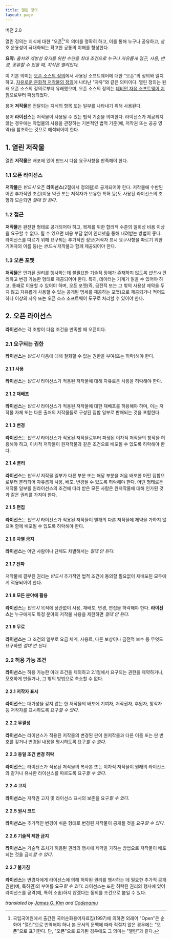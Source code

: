 ```yaml
---
title: 열린 정의
layout: page
---
```


버전 2.0

열린 정의는 지식에 대한 "오픈[^open]"의 의미를 명확히 하고, 이를 통해 누구나 공유하고, 상호 운용성이 극대화되는 확고한 공통의 이해를 형성한다.

**요약:** *출처와 개방성 유지를 위한 수단을 최대 조건으로 누구나 자유롭게 접근, 사용, 변경, 공유할 수 있을 때, 지식은 열려있다.*

이 기본 의미는 [오픈 소스의 정의](http://korea.gnu.org/documents/copyleft/osd-korean.html)에서 사용된 소프트웨어에 대한 "오픈"의 정의와 일치하고, [자유로운 문화적 저작물의 정의](http://freedomdefined.org/Definition/Ko)에 나타난 "자유"와 같은 의미이다. 열린 정의는 원래 오픈 소스의 정의로부터 유래했으며, 오픈 소스의 정의는 [데비안 자유 소프트웨어 지침](https://www.debian.org/social_contract.1.0.ko.html)으로부터 파생되었다.

용어 **저작물**은 전달되는 지식의 항목 또는 일부를 나타내기 위해 사용된다.

용어 **라이선스**는 저작물이 사용될 수 있는 법적 기준을 의미한다. 라이선스가 제공되지 않는 경우에는 작업물의 사용을 관장하는 기본적인 법적 기준(예, 저작권 또는 공공 영역)을 참조하는 것으로 해석되어야 한다.

## 1. 열린 저작물

열린 **저작물**은 배포에 있어 반드시 다음 요구사항을 만족해야 한다.

### 1.1 오픈 라이선스

**저작물**은 *반드시* 오픈 **라이선스**(2절에서 정의됨)로 공개되어야 한다. 저작물에 수반된 어떤 추가적인 조건(이용 약관 또는 저작자가 보유한 특허 등)도 사용된 라이선스의 조항과 모순되면 *절대 안 된다*.

### 1.2 접근

**저작물**은 완전한 형태로 공개되어야 하고, 복제를 위한 합리적 수준의 일회성 비용 이상을 요구할 수 없다. 될 수 있으면 비용 부담 없이 인터넷을 통해 내려받는 방법이 좋다. 라이선스를 따르기 위해 요구되는 추가적인 정보(저작자 표시 요구사항을 따르기 위한 기여자의 이름 등)는 *반드시* 저작물과 함께 제공되어야 한다.

### 1.3 오픈 포맷

**저작물**은 인가된 권리를 행사하는데 불필요한 기술적 장애가 존재하지 않도록 *반드시* 편리하고 변경 가능한 형태로 제공되어야 한다. 특히, 데이터는 기계가 읽을 수 있어야 하고, 통째로 이용할 수 있어야 하며, 오픈 포맷(즉, 금전적 또는 그 밖의 사용상 제약을 두지 않고 자유롭게 사용할 수 있는 공개된 명세를 제공하는 포맷)으로 제공되거나 적어도 하나 이상의 자유 또는 오픈 소스 소프트웨어 도구로 처리할 수 있어야 한다.


## 2. 오픈 라이선스

**라이선스**는 각 조항이 다음 조건을 만족할 때 오픈이다.

### 2.1 요구되는 권한

**라이선스**는 *반드시* 다음에 대해 철회할 수 없는 권한을 부여(또는 허락)해야 한다.

#### 2.1.1 사용

**라이선스**는 *반드시* 라이선스가 적용된 저작물에 대해 자유로운 사용을 허락해야 한다.

#### 2.1.2 재배포

**라이선스**는 *반드시* 라이선스가 적용된 저작물에 대한 재배포를 허용해야 하며, 이는 저작물 자체 또는 다른 출처의 저작물들로 구성된 집합 일부로 판매되는 것을 포함한다.

#### 2.1.3 변경

**라이선스**는 *반드시* 라이선스가 적용된 저작물로부터 파생된 이차적 저작물의 창작을 허용해야 하고, 이차적 저작물이 원저작물과 같은 조건으로 배포될 수 있도록 허락해야 한다.

#### 2.1.4 분리

**라이선스**는 *반드시* 저작물 일부가 다른 부분 또는 해당 부분을 처음 배포한 어떤 집합으로부터 분리되어 자유롭게 사용, 배포, 변경될 수 있도록 허락해야 한다. 어떤 형태로든 저작물 일부를 원라이선스의 조건에 따라 받은 모든 사람은 원저작물에 대해 인가된 것과 같은 권리를 가져야 한다.

#### 2.1.5 편집

**라이선스**는 *반드시* 라이선스가 적용된 저작물이 별개의 다른 저작물에 제약을 가하지 않으며 함께 배포될 수 있도록 허락해야 한다.

#### 2.1.6 차별 금지

**라이선스**는 어떤 사람이나 단체도 차별해서는 *절대 안 된다*.

#### 2.1.7 전파

저작물에 결부된 권리는 *반드시* 추가적인 법적 조건에 동의할 필요없이 재배포된 모두에게 적용되어야 한다.

#### 2.1.8 모든 분야에 활용

**라이선스**는 *반드시* 목적에 상관없이 사용, 재배포, 변경, 편집을 허락해야 한다. **라이선스**는 누구에게도 특정 분야의 저작물 사용을 제한하면 *절대 안 된다*.

#### 2.1.9 무료

**라이선스**는 그 조건의 일부로 요금 체계, 사용료, 다른 보상이나 금전적 보수 등 무엇도 요구하면 *절대 안 된다*.

### 2.2 허용 가능 조건

**라이선스**는 허용 가능한 아래 조건을 제외하고 2.1절에서 요구되는 권한을 제약하거나, 모호하게 만들거나, 그 밖의 방법으로 축소할 수 없다.

#### 2.2.1 저작자 표시

**라이선스**는 대가성을 갖지 않는 한 저작물의 배포에 기여자, 저작권자, 후원자, 창작자 등 저작자를 표시하도록 요구*할 수 있다*.

#### 2.2.2 무결성

**라이선스**는 라이선스가 적용된 저작물의 변경된 판이 원저작물과 다른 이름 또는 판 번호를 갖거나 변경된 내용을 명시하도록 요구*할 수 있다*.

#### 2.2.3 동일 조건 변경 허락

**라이선스**는 라이선스가 적용된 저작물의 복사본 또는 이차적 저작물이 원래의 라이선스와 같거나 유사한 라이선스를 따르도록 요구*할 수 있다*.

#### 2.2.4 고지

**라이선스**는 저작권 고지 및 라이선스 표시의 보존을 요구*할 수 있다*.

#### 2.2.5 원시 코드

**라이선스**는 추가적인 변경이 쉬운 형태로 변경된 저작물이 공개될 것을 요구*할 수 있다*.

#### 2.2.6 기술적 제한 금지

**라이선스**는 기술적 조치가 허용된 권리의 행사에 제약을 가하는 방법으로 저작물이 배포되는 것을 금지*할 수 있다*.

#### 2.2.7 불가침

**라이선스**는 변경자에게 라이선스에 의해 허락된 권리를 행사하는 데 필요한 추가적 공개 권한(예, 특허권)의 부여를 요구*할 수 있다*. 라이선스는 또한 허락된 권리의 행사에 있어 라이선스를 공격(예, 특허 소송)하지 않겠다는 동의를 조건으로 붙일 수 있다.

*translated by [James G. Kim](http://jayg.org/) and [Codenamu](http://codenamu.org/)*

[^open]: 국립국어원에서 출간된 국어순화용어자료집(1997)에 의하면 외래어 "Open"은 순화어 "열린"으로 번역해야 하나 본 문서의 문맥에 따라 적절치 않은 경우에는 "오픈"으로 표기한다. 단, "오픈"으로 표기된 경우에도 그 의미는 "열린"과 같다.
